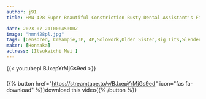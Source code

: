 ```yaml
---
author: j91
title: HMN-428 Super Beautiful Constriction Busty Dental Assistant's First Raw Creampie Ban Mei Itsukaichi

date: 2023-07-21T00:45:00Z
image: "hmn428pl.jpg"
tags: [Censored, Creampie,3P, 4P,Solowork,Older Sister,Big Tits,Slender,Digital Mosaic	]
maker: [Honnaka]
actress: [Itsukaichi Mei ]
---
```



{{< youtubepl BJxepYrMjGs9ed >}}
###

{{% button href="https://streamtape.to/v/BJxepYrMjGs9ed" icon="fas fa-download" %}}download this video{{% /button %}}

